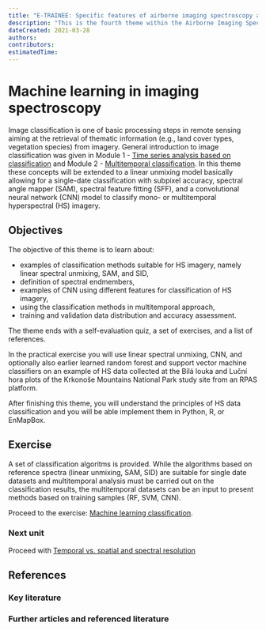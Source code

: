 ```yaml
---
title: "E-TRAINEE: Specific features of airborne imaging spectroscopy analysis"
description: "This is the fourth theme within the Airborne Imaging Spectroscopy Analysis module."
dateCreated: 2021-03-28
authors:
contributors:
estimatedTime:
---
```


# Machine learning in imaging spectroscopy

Image classification is one of basic processing steps in remote sensing aiming at the retrieval of thematic information (e.g., land cover types, vegetation species) from imagery. General introduction to image classification was given in Module 1 - [Time series analysis based on classification](../module1/03_time_series_analysis_based_on_classification/03_time_series_analysis_based_on_classification.md) and Module 2 - [Multitemporal classification](../module2/04_multitemporal_classification/04_multitemporal_classification.md). In this theme these concepts will be extended to a linear unmixing model basically allowing for a single-date classification with subpixel accuracy, spectral angle mapper (SAM), spectral feature fitting (SFF), and a convolutional neural network (CNN) model to classify mono- or multitemporal hyperspectral (HS) imagery.  

## Objectives

The objective of this theme is to learn about:
*	examples of classification methods suitable for HS imagery, namely linear spectral unmixing, SAM, and SID,
*	definition of spectral endmembers,
*	examples of CNN using different features for classification of HS imagery,
*	using the classification methods in multitemporal approach,
*	training and validation data distribution and accuracy assessment.

The theme ends with a self-evaluation quiz, a set of exercises, and a list of references.

In the practical exercise you will use linear spectral unmixing, CNN, and optionally also earlier learned random forest and support vector machine classifiers on an example of HS data collected at the Bílá louka and Luční hora plots of the Krkonoše Mountains National Park study site from an RPAS platform.

After finishing this theme, you will understand the principles of HS data classification and you will be able implement them in Python, R, or EnMapBox.

## Exercise

A set of classification algoritms is provided. While the algorithms based on reference spectra (linear unmixing, SAM, SID) are suitable for single date datasets and multitemporal analysis must be carried out on the classification results, the multitemporal datasets can be an input to present methods based on training samples (RF, SVM, CNN).

Proceed to the exercise: [Machine learning classification](04_time_series_specifics_exercise.md).


### Next unit
Proceed with [Temporal vs. spatial and spectral resolution](../05_specific_resolution_contribution/05_specific_resolution_contribution.md)


## References

### Key literature


### Further articles and referenced literature
